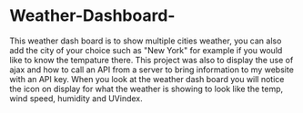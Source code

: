 # Weather-Dashboard-

This weather dash board is to show multiple cities weather, you can also add the city of your choice such as "New York" for example if you would like to know the tempature there. This project was also to display the use of ajax and how to call an API from a server to bring information to my website with an API key. When you look at the weather dash board you will notice the icon on display for what the weather is showing to look like the temp, wind speed, humidity and UVindex.
